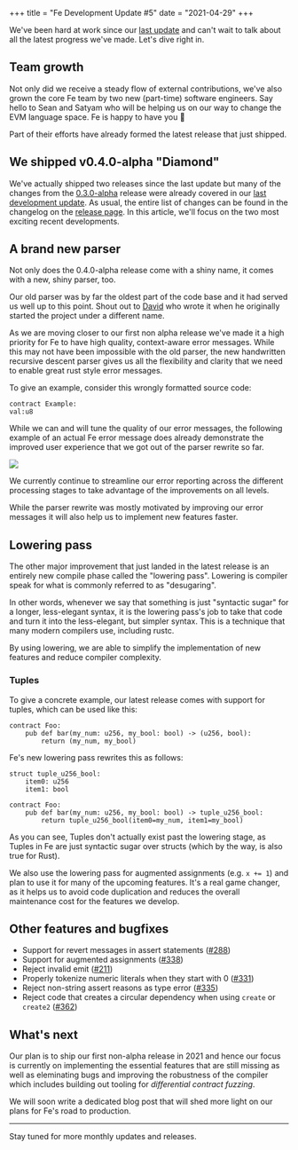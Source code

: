 +++
title = "Fe Development Update #5"
date = "2021-04-29"
+++


We've been hard at work since our [last update](/posts/fe-development-update-4/) and can't wait to talk about all the latest progress we've made. Let's dive right in.


## Team growth

Not only did we receive a steady flow of external contributions, we've also grown the core Fe team by two new (part-time) software engineers. Say hello to Sean and Satyam who will be helping us on our way to change the EVM language space. Fe is happy to have you 🙏

Part of their efforts have already formed the latest release that just shipped.

## We shipped v0.4.0-alpha "Diamond"

We've actually shipped two releases since the last update but many of the changes from the [0.3.0-alpha](https://github.com/ethereum/fe/releases/tag/v0.3.0-alpha) release were already covered in our [last development update](/posts/fe-development-update-4/). As usual, the entire list of changes can be found in the changelog on the [release page](https://github.com/ethereum/fe/releases/tag/v0.4.0-alpha). In this article, we'll focus on the two most exciting recent developments. 


## A brand new parser

Not only does the 0.4.0-alpha release come with a shiny name, it comes with a new, shiny parser, too.

Our old parser was by far the oldest part of the code base and it had served us well up to this point. Shout out to [David](https://github.com/davesque) who wrote it when he originally started the project under a different name.

As we are moving closer to our first non alpha release we've made it a high priority for Fe to have high quality, context-aware error messages. While this may not have been impossible with the old parser, the new handwritten recursive descent parser gives us all the flexibility and clarity that we need to enable great rust style error messages.

To give an example, consider this wrongly formatted source code:

```
contract Example:
val:u8
```

While we can and will tune the quality of our error messages, the following example of an actual Fe error message does already demonstrate the improved user experience that we got out of the parser rewrite so far.

![](https://storage.googleapis.com/ethereum-hackmd/upload_3c6767184497bd08fddde6d084ad6081.png)


We currently continue to streamline our error reporting across the different processing stages to take advantage of the improvements on all levels.

While the parser rewrite was mostly motivated by improving our error messages it will also help us to implement new features faster.


## Lowering pass

The other major improvement that just landed in the latest release is an entirely new compile phase called the "lowering pass". Lowering is compiler speak for what is commonly referred to as "desugaring".

In other words, whenever we say that something is just "syntactic sugar" for a longer, less-elegant syntax, it is the lowering pass's job to take that code and turn it into the less-elegant, but simpler syntax. This is a technique that many modern compilers use, including rustc.

By using lowering, we are able to simplify the implementation of new features and reduce compiler complexity.

### Tuples

To give a concrete example, our latest release comes with support for tuples, which can be used like this:

```
contract Foo:
    pub def bar(my_num: u256, my_bool: bool) -> (u256, bool):
        return (my_num, my_bool)
```

Fe's new lowering pass rewrites this as follows:

```
struct tuple_u256_bool:
    item0: u256
    item1: bool

contract Foo:
    pub def bar(my_num: u256, my_bool: bool) -> tuple_u256_bool:
        return tuple_u256_bool(item0=my_num, item1=my_bool)
```

As you can see, Tuples don't actually exist past the lowering stage, as Tuples in Fe are just syntactic sugar over structs (which by the way, is also true for Rust).

We also use the lowering pass for augmented assignments (e.g. `x += 1`) and plan to use it for many of the upcoming features. It's a real game changer, as it helps us to avoid code duplication and reduces the overall maintenance cost for the features we develop.


## Other features and bugfixes

- Support for revert messages in assert statements ([#288](https://github.com/ethereum/fe/issues/288))
- Support for augmented assignments ([#338](https://github.com/ethereum/fe/issues/338))
- Reject invalid emit ([#211](https://github.com/ethereum/fe/issues/211))
- Properly tokenize numeric literals when they start with 0 ([#331](https://github.com/ethereum/fe/issues/331))
- Reject non-string assert reasons as type error ([#335](https://github.com/ethereum/fe/issues/335))
- Reject code that creates a circular dependency when using `create` or `create2` ([#362](https://github.com/ethereum/fe/issues/362))


## What's next

Our plan is to ship our first non-alpha release in 2021 and hence our focus is currently on implementing the essential features that are still missing as well as eleminating bugs and improving the robustness of the compiler which includes building out tooling for *differential contract fuzzing*.

We will soon write a dedicated blog post that will shed more light on our plans for Fe's road to production.


---

Stay tuned for more monthly updates and releases.